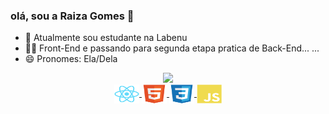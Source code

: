 ### olá, sou a Raiza Gomes 👋
- 🔭 Atualmente sou estudante na Labenu
- 👩‍💻 Front-End e passando para segunda etapa pratica de Back-End... ...
- 😄 Pronomes: Ela/Dela

<div align="center">
  <a href="https://github.com/raizagomes">
  <img height="180em" src="https://github-readme-stats.vercel.app/api?username=raizagomes&show_icons=true&theme=dracula&include_all_commits=true&count_private=true"/>
  
<div>
  <img align="center" alt="Raiza-React" height="30" width="40" src="https://raw.githubusercontent.com/devicons/devicon/master/icons/react/react-original.svg">
  <img align="center" alt="Raiza-HTML" height="30" width="40" src="https://raw.githubusercontent.com/devicons/devicon/master/icons/html5/html5-original.svg">
  <img align="center" alt="Raiza-CSS" height="30" width="40" src="https://raw.githubusercontent.com/devicons/devicon/master/icons/css3/css3-original.svg">
  <img align="center" alt="Raiza-Js" height="30" width="40" src="https://raw.githubusercontent.com/devicons/devicon/master/icons/javascript/javascript-plain.svg">
</div>
  




